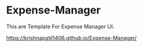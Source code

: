 # Expense-Manager

This are Template For Expense Manager UI.

https://krishnapatil1406.github.io/Expense-Manager/
